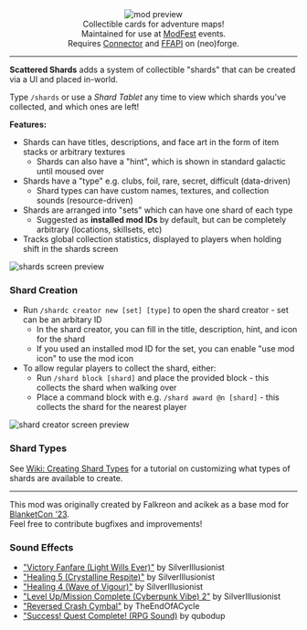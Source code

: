 <!--suppress HtmlDeprecatedTag, XmlDeprecatedElement -->
<center><img alt="mod preview" src="https://cdn.modrinth.com/data/DB9GU3tx/images/fa20b10e5056ddf03b3f938f8818c7f0d0bbd2c7.png" /></center>

<center>
Collectible cards for adventure maps!<br/>
Maintained for use at <a href="https://modfest.net">ModFest</a> events.<br/>
Requires <a href="https://modrinth.com/mod/connector">Connector</a> and <a href="https://modrinth.com/mod/forgified-fabric-api">FFAPI</a> on (neo)forge.<br/>
</center>

---

**Scattered Shards** adds a system of collectible "shards" that can be created via a UI and placed in-world.

Type `/shards` or use a *Shard Tablet* any time to view which shards you've collected, and which ones are left!

**Features:**
- Shards can have titles, descriptions, and face art in the form of item stacks or arbitrary textures
  - Shards can also have a "hint", which is shown in standard galactic until moused over
- Shards have a "type" e.g. clubs, foil, rare, secret, difficult (data-driven)
  - Shard types can have custom names, textures, and collection sounds (resource-driven)
- Shards are arranged into "sets" which can have one shard of each type
	- Suggested as **installed mod IDs** by default, but can be completely arbitrary (locations, skillsets, etc)
- Tracks global collection statistics, displayed to players when holding shift in the shards screen

![shards screen preview](https://cdn.modrinth.com/data/DB9GU3tx/images/ba00e12bef9b8d90d096a71bba11d71c14f6e01f.png)

### Shard Creation

- Run `/shardc creator new [set] [type]` to open the shard creator - set can be an arbitary ID
  - In the shard creator, you can fill in the title, description, hint, and icon for the shard
  - If you used an installed mod ID for the set, you can enable "use mod icon" to use the mod icon
- To allow regular players to collect the shard, either:
  - Run `/shard block [shard]` and place the provided block - this collects the shard when walking over
  - Place a command block with e.g. `/shard award @n [shard]` - this collects the shard for the nearest player

![shard creator screen preview](https://cdn.modrinth.com/data/DB9GU3tx/images/a35729532f21b838fcfa91bcf3490cd5bbd6bbec.png)

### Shard Types

See [Wiki: Creating Shard Types](https://github.com/ModFest/scattered-shards/wiki/Creating-Shard-Types) for a tutorial on customizing what types of shards are available to create.

---

This mod was originally created by Falkreon and acikek as a base mod for [BlanketCon '23](https://modfest.net/bc23).<br/>
Feel free to contribute bugfixes and improvements!

### Sound Effects

- ["Victory Fanfare (Light Wills Ever)"](https://freesound.org/people/SilverIllusionist/sounds/669324/) by SilverIllusionist
- ["Healing 5 (Crystalline Respite)"](https://freesound.org/people/SilverIllusionist/sounds/654071/) by SilverIllusionist
- ["Healing 4 (Wave of Vigour)"](https://freesound.org/people/SilverIllusionist/sounds/654070/) by SilverIllusionist
- ["Level Up/Mission Complete (Cyberpunk Vibe) 2"](https://freesound.org/people/SilverIllusionist/sounds/661240/) by SilverIllusionist
- ["Reversed Crash Cymbal"](https://freesound.org/people/TheEndOfACycle/sounds/674291/) by TheEndOfACycle
- ["Success! Quest Complete! (RPG Sound)](https://freesound.org/people/qubodup/sounds/166540/) by qubodup
